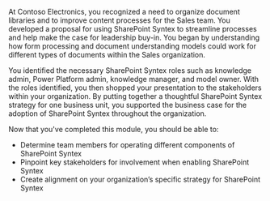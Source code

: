 At Contoso Electronics, you recognized a need to organize document libraries and to improve content processes for the Sales team. You developed a proposal for using SharePoint Syntex to streamline processes and help make the case for leadership buy-in. You began by understanding how form processing and document understanding models could work for different types of documents within the Sales organization.

You identified the necessary SharePoint Syntex roles such as knowledge admin, Power Platform admin, knowledge manager, and model owner. With the roles identified, you then shopped your presentation to the stakeholders within your organization. By putting together a thoughtful SharePoint Syntex strategy for one business unit, you supported the business case for the adoption of SharePoint Syntex throughout the organization.

Now that you've completed this module, you should be able to:

- Determine team members for operating different components of SharePoint Syntex
- Pinpoint key stakeholders for involvement when enabling SharePoint Syntex
- Create alignment on your organization’s specific strategy for SharePoint Syntex

